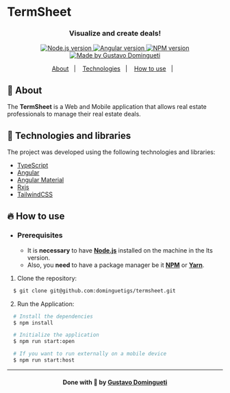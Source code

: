 <h1>TermSheet</h1>

<h3 align="center">
    <b>Visualize and create deals!</b>  
    <br>
</h3>

<p align="center">
  <a href="https://nodejs.org/en/" target="_blank">
    <img alt="Node.js version" src="https://img.shields.io/badge/node-v20.11.1-74AB63">
  </a>
  <a href="https://www.angular.io.com/" target="_blank">
    <img alt="Angular version" src="https://img.shields.io/badge/npm-v10.2.4-CB3837">
  </a>
  <a href="https://www.npmjs.com/" target="_blank">
    <img alt="NPM version" src="https://img.shields.io/badge/angular-v18.1.0-C53730">
  </a>
  <a href="https://www.linkedin.com/in/dominguetigs/" target="_blank">
    <img alt="Made by Gustavo Domingueti" src="https://img.shields.io/badge/made%20by-Gustavo%20Domingueti-0078D7">
  </a>
</p>

<p align="center">
  <a href="#about">About</a>&nbsp;&nbsp;&nbsp;|&nbsp;&nbsp;&nbsp;
  <a href="#technologies">Technologies</a>&nbsp;&nbsp;&nbsp;|&nbsp;&nbsp;&nbsp;
  <a href="#how-to-use">How to use</a>&nbsp;&nbsp;&nbsp;|&nbsp;&nbsp;&nbsp;
</p>

<a id="about"></a>

## :bookmark: About

The <strong>TermSheet</strong> is a Web and Mobile application that allows real estate professionals to manage their real estate deals.

<a id="technologies"></a>

## :rocket: Technologies and libraries

The project was developed using the following technologies and libraries:

- [TypeScript](https://www.typescriptlang.org/)
- [Angular](https://angular.io/)
- [Angular Material](https://material.angular.io/)
- [Rxjs](https://www.learnrxjs.io/)
- [TailwindCSS](https://tailwindcss.com/)

<a id="how-to-use"></a>

## :fire: How to use

- ### **Prerequisites**

  - It is **necessary** to have **[Node.js](https://nodejs.org/en/)** installed on the machine in the lts version.
  - Also, you **need** to have a package manager be it **[NPM](https://www.npmjs.com/)** or **[Yarn](https://yarnpkg.com/)**.

1. Clone the repository:

```sh
  $ git clone git@github.com:dominguetigs/termsheet.git
```

2. Run the Application:

```sh
  # Install the dependencies
  $ npm install

  # Initialize the application
  $ npm run start:open

  # If you want to run externally on a mobile device
  $ npm run start:host
```

---

<h4 align="center">
    Done with 💙 by <a
      href="https://www.linkedin.com/in/gustavodomingueti/"
      target="_blank"
    >Gustavo Domingueti</a>
</h4>
